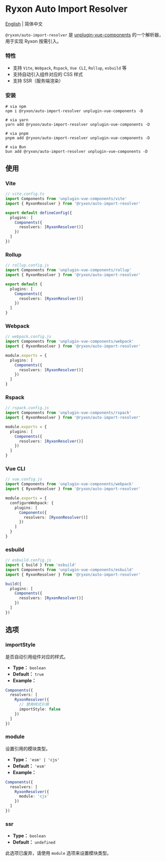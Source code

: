 # Ryxon Auto Import Resolver

[English](./README.md) | 简体中文

`@ryxon/auto-import-resolver` 是 [unplugin-vue-components](https://github.com/unplugin/unplugin-vue-components) 的一个解析器，用于实现 Ryxon 按需引入。

### 特性

- 支持 `Vite`, `Webpack`, `Rspack`, `Vue CLI`, `Rollup`, `esbuild` 等
- 支持自动引入组件对应的 CSS 样式
- 支持 SSR（服务端渲染）

### 安装

```shell
# via npm
npm i @ryxon/auto-import-resolver unplugin-vue-components -D

# via yarn
yarn add @ryxon/auto-import-resolver unplugin-vue-components -D

# via pnpm
pnpm add @ryxon/auto-import-resolver unplugin-vue-components -D

# via Bun
bun add @ryxon/auto-import-resolver unplugin-vue-components -D
```

## 使用

### Vite

```ts
// vite.config.ts
import Components from 'unplugin-vue-components/vite'
import { RyxonResolver } from '@ryxon/auto-import-resolver'

export default defineConfig({
  plugins: [
    Components({
      resolvers: [RyxonResolver()]
    })
  ]
})
```

### Rollup

```ts
// rollup.config.js
import Components from 'unplugin-vue-components/rollup'
import { RyxonResolver } from '@ryxon/auto-import-resolver'

export default {
  plugins: [
    Components({
      resolvers: [RyxonResolver()]
    })
  ]
}
```

### Webpack

```ts
// webpack.config.js
import Components from 'unplugin-vue-components/webpack'
import { RyxonResolver } from '@ryxon/auto-import-resolver'

module.exports = {
  plugins: [
    Components({
      resolvers: [RyxonResolver()]
    })
  ]
}
```

### Rspack

```ts
// rspack.config.js
import Components from 'unplugin-vue-components/rspack'
import { RyxonResolver } from '@ryxon/auto-import-resolver'

module.exports = {
  plugins: [
    Components({
      resolvers: [RyxonResolver()]
    })
  ]
}
```

### Vue CLI

```ts
// vue.config.js
import Components from 'unplugin-vue-components/webpack'
import { RyxonResolver } from '@ryxon/auto-import-resolver'

module.exports = {
  configureWebpack: {
    plugins: [
      Components({
        resolvers: [RyxonResolver()]
      })
    ]
  }
}
```

### esbuild

```ts
// esbuild.config.js
import { build } from 'esbuild'
import Components from 'unplugin-vue-components/esbuild'
import { RyxonResolver } from '@ryxon/auto-import-resolver'

build({
  plugins: [
    Components({
      resolvers: [RyxonResolver()]
    })
  ]
})
```

## 选项

### importStyle

是否自动引用组件对应的样式。

- **Type：** `boolean`
- **Default：** `true`
- **Example：**

```ts
Components({
  resolvers: [
    RyxonResolver({
      // 禁用样式引用
      importStyle: false
    })
  ]
})
```

### module

设置引用的模块类型。

- **Type：** `'esm' | 'cjs'`
- **Default：** `'esm'`
- **Example：**

```ts
Components({
  resolvers: [
    RyxonResolver({
      module: 'cjs'
    })
  ]
})
```

### ssr

- **Type：** `boolean`
- **Default：** `undefined`

此选项已废弃，请使用 `module` 选项来设置模块类型。
